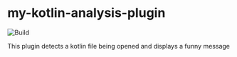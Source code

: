 # my-kotlin-analysis-plugin

![Build](https://github.com/muldrik/my-kotlin-analysis-plugin/workflows/Build/badge.svg)

<!-- Plugin description -->
This plugin detects a kotlin file being opened and displays a funny message
<!-- Plugin description end -->
